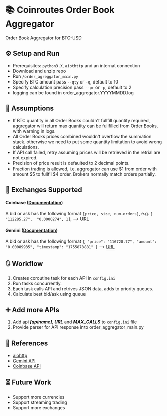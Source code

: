 # :books: Coinroutes Order Book Aggregator
Order Book Aggregator for BTC-USD

## :gear: Setup and Run
- Prerequisites: `python3.X`, `aiothttp` and an internat connection
- Download and unzip repo
- Run `/order_agreggator_main.py`
- Specify BTC amount pass `--qty` or `-q`, default to 10
- Specify calculation precision pass `--pr` or `-p`, default to 2
- logging can be found in order_aggregator.YYYYMMDD.log

## :scroll: Assumptions 
- If BTC quantity in all Order Books couldn't fullfill quantity required, aggregator will return max quantity can be fullfilled from Order Books, with warning in logs.
- All Order Books prices combined wouldn't overflow the summation stack. otherwise we need to put some quantity limitation to avoid wrong calculations.
- If API call failed, retry assuming prices will be retrieved in the retrial are not expired.
- Precision of price result is defaulted to 2 decimal points.
- Fraction trading is allowed, i.e. aggregator can use $1 from order with amount $5 to fullfil $4 order, Brokers normally match orders partially.

## :currency_exchange: Exchanges Supported
#### Coinbase ([Documentation](https://docs.cdp.coinbase.com/api-reference/exchange-api/rest-api/products/get-product-book))
A bid or ask has the following format `[price, size, num-orders]`, e.g. `[ "112285.27",  "0.0000274", 1]`, 
--> [URL](https://api.exchange.coinbase.com/products/BTC-USD/book?level=2)


#### Gemini ([Documentation](https://docs.gemini.com/rest/market-data#get-current-order-book))
A bid or ask has the following format 
`{
    "price": "116728.77",
    "amount": "0.00089935",
    "timestamp": "1755878881"
}` --> [URL](https://api.gemini.com/v1/book/BTCUSD)

## :arrows_clockwise: Workflow
1. Creates coroutine task for each API in `config.ini`
2. Run tasks concurrently.
3. Each task calls API and retrives JSON data, adds to priority queues.
3. Calculate best bid/ask using queue

## :heavy_plus_sign: Add more APIs
1. Add api ***[apiname]***, ***URL*** and ***MAX_CALLS*** to `config.ini` file
2. Provide parser for API response into order_aggregator_main.py

## :open_book: References
- [aiohttp](https://docs.aiohttp.org/en/stable/client_reference.html)
- [Gemini API](https://docs.gemini.com/rest/market-data#get-current-order-book)
- [Coinbase API](https://docs.cdp.coinbase.com/api-reference/exchange-api/rest-api/products/get-product-book)

## :hourglass_flowing_sand: Future Work
- Support more currencies
- Support streaming trading
- Support more exchanges


